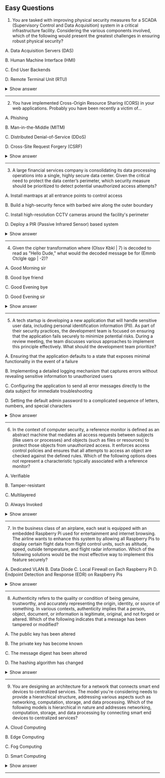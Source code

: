 ## Easy Questions ## 

1. You are tasked with improving physical security measures for a SCADA (Supervisory Control and Data Acquisition) system in a critical infrastructure facility. Considering the various components involved, which of the following would present the greatest challenges in ensuring robust physical security?

A. Data Acquisition Servers (DAS)

B. Human Machine Interface (HMI)

C. End User Backends

D. Remote Terminal Unit (RTU)

<details> <summary>Show answer</summary>

Correct Answer:

✅ D. Remote Terminal Unit (RTU):
RTUs often operate in remote, outdoor, or unmanned environments such as substations, pumping stations, or field sites. This makes them difficult to secure physically, as they are vulnerable to tampering, theft, or sabotage. They typically have fewer built-in security controls, and implementing robust barriers, surveillance, and intrusion detection is more complex due to their dispersed locations and maintenance access requirements.

Incorrect Answers:

❌ A. Data Acquisition Servers (DAS):
These are usually located in secure, climate-controlled data centers or operational facilities. They benefit from strong physical protections like access controls, surveillance, and environmental safeguards, making them easier to secure than RTUs.

❌ B. Human Machine Interface (HMI):
HMIs are commonly found in secure control rooms where access is restricted to authorized operators. Physical risks are minimized through building security, locked enclosures, and supervised access.

❌ C. End User Backends:
These typically refer to administrative or management interfaces, where security relies more on logical and network protections (authentication, authorization, encryption) rather than physical barriers. Physical risks are comparatively minor.

❌Explanation:
The Remote Terminal Unit (RTU) is the most physically exposed component in SCADA environments. Because they are distributed across wide areas, often unattended, and difficult to monitor continuously, they present the greatest challenge for physical security. Effective protection requires creative solutions — including tamper-resistant enclosures, intrusion alarms, and remote monitoring — to mitigate both environmental and human threats.

</details>

---


2. You have implemented Cross-Origin Resource Sharing (CORS) in your web applications. Probably you have been recently a victim of...

A. Phishing

B. Man-in-the-Middle (MITM)

C. Distributed Denial-of-Service (DDoS)

D. Cross-Site Request Forgery (CSRF)

<details> <summary>Show answer</summary>

Correct Answer:

✅ D. Cross-Site Request Forgery (CSRF):
CORS is used to define which origins (domains) can access web resources. While it doesn’t directly prevent CSRF, it plays an important role in mitigating cross-origin attacks by restricting unauthorized domains from making requests. When combined with CSRF tokens or referrer validation, it helps protect users from malicious, unauthorized actions triggered from other sites.

Incorrect Answers:

❌ A. Phishing:
Phishing aims to deceive users into revealing sensitive data. CORS does not verify user intent or prevent fraudulent websites, so it offers no protection against phishing.

❌ B. Man-in-the-Middle (MITM):
MITM attacks occur at the network level, intercepting communications between a client and server. CORS cannot defend against MITM — HTTPS and TLS are required for that.

❌ C. Distributed Denial-of-Service (DDoS):
DDoS attacks flood a server with requests to exhaust its resources. CORS does not manage traffic volume or network load; firewalls, rate limiting, or DDoS mitigation services are needed for protection.

Explanation:
Cross-Origin Resource Sharing (CORS) controls how web applications handle requests from different domains. It’s particularly relevant when dealing with CSRF risks, since malicious sites can exploit browsers’ trust in existing sessions. By configuring CORS policies correctly and pairing them with CSRF defenses, developers strengthen web application security against cross-origin abuse.

</details>

---

3. A large financial services company is consolidating its data processing operations into a single, highly secure data center. Given the critical need to protect the data center’s perimeter, which security measure should be prioritized to detect potential unauthorized access attempts?

A. Install mantraps at all entrance points to control access

B. Build a high-security fence with barbed wire along the outer boundary

C. Install high-resolution CCTV cameras around the facility's perimeter

D. Deploy a PIR (Passive Infrared Sensor) based system

<details> <summary>Show answer</summary>

Correct Answer:
✅  D. Deploy a PIR (Passive Infrared Sensor) based system:
PIR sensors are designed to detect motion by sensing changes in infrared radiation emitted by people or animals. They serve as an effective real-time detection system for unauthorized movement near the perimeter. PIRs trigger alerts immediately upon detecting unusual motion, allowing for a rapid response to potential breaches. They are cost-effective, scalable, and can be combined with CCTV or alarms for verification and response coordination.

Incorrect Answers:

❌ A. Install mantraps at all entrance points to control access:
Mantraps are effective for access control inside the facility but do not serve as detection mechanisms for perimeter intrusions. They prevent unauthorized entry rather than detect external movement.

❌ B. Build a high-security fence with barbed wire along the outer boundary:
Fences act as deterrents and physical barriers, not as active detection tools. While they help delay or discourage intruders, they do not generate alerts or notify security staff of attempted breaches.

❌ C. Install high-resolution CCTV cameras around the facility's perimeter:
CCTV cameras are useful for visual verification and post-incident investigation. However, without integration with motion detection or analytics, they rely on constant monitoring and do not inherently detect unauthorized activity in real time.

Explanation:
The question focuses on detection, not deterrence or access control.
A Passive Infrared (PIR) system directly supports detection objectives by identifying motion at the perimeter, offering immediate alerts that can be verified through CCTV or on-site guards.
While fences, cameras, and mantraps all contribute to a layered security approach, PIR sensors provide the first line of defense for early detection of potential intrusions — an essential component of a robust physical security program.

</details>

---

4. Given the cipher transformation where (Olssv Kbkl | 7) is decoded to read as "Hello Dude," what would the decoded message be for (Emmb Ctclgle qgp | -2)?

A. Good Morning sir

B. Good bye friend

C. Good Evening bye

D. Good Evening sir

<details> <summary>Show answer</summary>

Correct Answer:
✅ D. Good Evening sir
This message is encoded using a Caesar cipher, a substitution cipher where each letter in the plaintext is shifted by a fixed number of positions in the alphabet.
In this case, applying a shift of -2 (two positions backward) to “Emmb Ctclgle qgp” decodes it to “Good Evening sir.”

Incorrect Answers:

❌ A. Good Morning sir: Incorrect — the decryption of “Emmb Ctclgle qgp” does not match this phrase when applying a shift of -2.

❌ B. Good bye friend: Incorrect — this does not align with the character shift pattern used.

❌ C. Good Evening bye: Incorrect — partially matches, but the last word decrypts to “sir,” not “bye.”

Explanation:
The Caesar cipher is one of the simplest forms of encryption, based on shifting letters of the alphabet by a set amount.

A positive shift moves characters forward (e.g., +7 shifts “H” to “O”), while

A negative shift moves characters backward (e.g., -2 shifts “E” to “C”).

In the example, the cipher (Olssv Kbkl | 7) decodes to “Hello Dude,” showing how a right shift of 7 works.
Similarly, decoding (Emmb Ctclgle qgp | -2) involves moving each letter two steps left, resulting in “Good Evening sir.”

</details>

---

5. A tech startup is developing a new application that will handle sensitive user data, including personal identification information (PII). As part of their security practices, the development team is focused on ensuring that the application fails securely to minimize potential risks. During a review meeting, the team discusses various approaches to implement this principle effectively. What should the development team prioritize?

A. Ensuring that the application defaults to a state that exposes minimal functionality in the event of a failure

B. Implementing a detailed logging mechanism that captures errors without revealing sensitive information to unauthorized users

C. Configuring the application to send all error messages directly to the data subject for immediate troubleshooting

D. Setting the default admin password to a complicated sequence of letters, numbers, and special characters

<details> <summary>Show answer</summary>

Correct Answer:
✅ A. Ensuring that the application defaults to a state that exposes minimal functionality in the event of a failure
This approach follows the "fail securely" principle. By defaulting to a minimal functionality state, the application reduces the risk of unauthorized access, data leaks, or other security breaches during failures. The focus is on limiting exposure and protecting sensitive information even when something goes wrong.

Incorrect Answers:

❌ B. Implementing a detailed logging mechanism that captures errors without revealing sensitive information to unauthorized users:
While important for debugging and monitoring, logging does not directly prevent exposure during a failure. It supports overall security practices but does not substitute for secure fail-state design.

❌ C. Configuring the application to send all error messages directly to the data subject for immediate troubleshooting:
This is highly insecure, as it could expose sensitive information to unauthorized users. Error handling should provide generic messages to users and detailed logs only for internal review.

❌D. Setting the default admin password to a complicated sequence of letters, numbers, and special characters:
Strong default passwords help secure administrative access but do not control application behavior during a failure. This is part of secure defaults, not fail-secure design.

Explanation:
Fail-secure design ensures that when an application fails, it does so in a way that minimizes risk, limiting functionality and access. Other measures, like logging or strong passwords, enhance security but are secondary to the fail-secure principle, which is focused specifically on safe behavior during failure events.

</details>

---

6. In the context of computer security, a reference monitor is defined as an abstract machine that mediates all access requests between subjects (like users or processes) and objects (such as files or resources) to protect those objects from unauthorized access. It enforces access control policies and ensures that all attempts to access an object are checked against the defined rules. Which of the following options does not represent a characteristic typically associated with a reference monitor?

A. Verifiable

B. Tamper-resistant

C. Multilayered

D. Always Invoked

<details> <summary>Show answer</summary>

Correct Answer:
✅ C. Multilayered
A reference monitor operates in a single, isolated layer of the system and is not inherently multilayered. The concept of multiple layers is more relevant to overall system architecture, not the reference monitor itself.

Incorrect Answers:

❌ A. Verifiable:
This is a core characteristic. A reference monitor should be designed to be auditable and verifiable to ensure compliance with security policies and confirm its effectiveness.

❌ B. Tamper-resistant:
Correct characteristic. The reference monitor must be protected from unauthorized changes, as compromising it undermines the security of the entire system.

❌ D. Always Invoked:
Correct characteristic. The reference monitor must be invoked on every access request, ensuring no access occurs without proper authorization and enforcement of security policies.

🧠 Explanation:
The reference monitor concept ensures that all access attempts are checked consistently and securely. Its key properties—verifiable, tamper-resistant, and always invoked—guarantee reliable enforcement of security policies. Being multilayered is not a property of the reference monitor itself, which is intended to operate as a single, consistent control point within the system.

</details>

---

7. In the business class of an airplane, each seat is equipped with an embedded Raspberry Pi used for entertainment and internet browsing. The airline wants to enhance this system by allowing all Raspberry Pis to display certain flight data from flight control units, such as altitude, speed, outside temperature, and flight radar information. Which of the following solutions would be the most effective way to implement this feature securely?

A. Dedicated VLAN
B. Data Diode
C. Local Firewall on Each Raspberry Pi
D. Endpoint Detection and Response (EDR) on Raspberry Pis

<details> <summary>Show answer</summary>

Correct Answer:
✅ B. Data Diode
A data diode enforces one-way data flow from flight control units to the Raspberry Pis, preventing any outgoing traffic from the Pis to critical flight systems. This ensures that flight systems remain isolated and secure, reducing the risk of cyber threats, unauthorized access, or malware propagation.

Incorrect Answers:

❌ A. Dedicated VLAN:
While VLANs provide network segmentation and isolate devices, they cannot prevent outgoing traffic from the Raspberry Pis to flight control systems. Segmentation alone does not guarantee one-way data flow.

❌ C. Local Firewall on Each Raspberry Pi:
Local firewalls can control traffic, but a misconfiguration could allow unauthorized communication. They do not enforce strict one-way traffic like a data diode and managing multiple firewalls increases complexity.

❌ D. Endpoint Detection and Response (EDR) on Raspberry Pis:
EDR solutions focus on detecting and responding to malware or intrusions on individual devices but cannot prevent outgoing data flows to sensitive systems. They provide monitoring but do not enforce unidirectional traffic.

Explanation:
For critical systems, ensuring one-way data transfer is essential to prevent any compromise of flight control units. A data diode is a hardware-based solution that guarantees strict one-way flow, making it superior to VLANs, firewalls, or EDR solutions in scenarios where the integrity and security of critical systems must be preserved.

</details>

---

8. Authenticity refers to the quality or condition of being genuine, trustworthy, and accurately representing the origin, identity, or source of something. In various contexts, authenticity implies that a person, object, document, or information is legitimate, original, and not forged or altered. Which of the following indicates that a message has been tampered or modified?

A. The public key has been altered

B. The private key has become known

C. The message digest has been altered

D. The hashing algorithm has changed

<details> <summary>Show answer</summary>

Correct Answer:
✅ C. The message digest has been altered
A message digest (hash value) uniquely represents the original content. If the digest changes, it directly indicates that the message content has been tampered with or modified, signaling a loss of integrity and authenticity.

Incorrect Answers:

❌ A. The public key has been altered:
While altering a public key can affect encryption or verification, it does not directly indicate that a specific message has been tampered. It may compromise verification, but the message itself could remain unchanged.

❌ B. The private key has become known:
Compromise of the private key affects confidentiality and authentication but does not directly show that a message was modified.

❌ D. The hashing algorithm has changed:
Switching to a different hashing algorithm changes how digests are computed, but does not indicate tampering of an existing message. It only affects future digest calculations.

Explanation:
The message digest serves as a digital fingerprint of the message. Any alteration of the message content will produce a different hash, making it the most reliable indicator of tampering. Authenticity and integrity are maintained by verifying that the message digest remains consistent with the original.

</details>

---

9. You are designing an architecture for a network that connects smart end devices to centralized services. The model you're considering needs to provide a hierarchical structure, addressing various aspects such as networking, computation, storage, and data processing. Which of the following models is hierarchical in nature and addresses networking, computation, storage, and data processing by connecting smart end devices to centralized services?

A. Cloud Computing

B. Edge Computing

C. Fog Computing

D. Smart Computing

<details> <summary>Show answer</summary>

Correct Answer:
✅ C. Fog Computing
Fog Computing is a decentralized, hierarchical computing model that extends cloud capabilities to the edge of the network. It processes data closer to the location where it is generated while maintaining a connection to centralized services, providing low latency, real-time processing, and efficient management of networking, computation, storage, and data processing.

Incorrect Answers:

❌ A. Cloud Computing:
Cloud computing is centralized, with data processing occurring in distant data centers. It does not provide a hierarchical structure that connects directly to local smart devices in real time.

❌ B. Edge Computing:
Edge computing processes data near the source device but typically does not include a hierarchical connection to centralized services. Its focus is local processing rather than hierarchical integration.

❌ D. Smart Computing:
Smart computing is a general concept for systems using intelligent algorithms and automation. It does not specifically describe a hierarchical model connecting smart devices to centralized services.

Explanation:
Fog computing sits between the edge and the cloud, creating a hierarchical network model. It is ideal for IoT and smart device networks, as it reduces latency, enhances real-time processing, and connects local processing to centralized services, unlike purely cloud or edge models.

</details>

---

